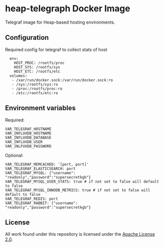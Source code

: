 # heap-telegraph Docker Image

Telegraf image for Heap-based hosting environments.

## Configuration

Required config for telegraf to collect stats of host

```
  env:
    HOST_PROC: /rootfs/proc
    HOST_SYS: /rootfs/sys
    HOST_ETC: /rootfs/etc
  volumes:
   - /var/run/docker.sock:/var/run/docker.sock:ro
   - /sys:/rootfs/sys:ro
   - /proc:/rootfs/proc:ro
   - /etc:/rootfs/etc:ro
```

## Environment variables

Required:

```
VAR_TELEGRAF_HOSTNAME
VAR_INFLUXDB_HOSTNAME
VAR_INFLUXDB_DATABASE
VAR_INFLUXDB_USER
VAR_INLFUXDB_PASSWORD
```

Optional:

```
VAR_TELEGRAF_MEMCACHED: '[port, port]'
VAR_TELEGRAF_ELASTICSEARCH: port
VAR_TELEGRAF_MYSQL: {"username": "readonly","password":"supersecretkgb"}
VAR_TELEGRAF_MYSQL_USER_STATS: true # if not set to false will default to false
VAR_TELEGRAF_MYSQL_INNODB_METRICS: true # if not set to false will default to false
VAR_TELEGRAF_REDIS: port 
VAR_TELEGRAF_RABBIT: {"username": "readonly","password":"supersecretkgb"}
```

## License

All work found under this repository is licensed under the [Apache
License 2.0](LICENSE).

